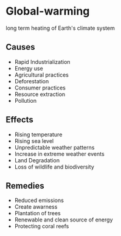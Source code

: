 # Global-warming
long term heating of Earth's climate system

## Causes

- Rapid Industrialization
- Energy use
- Agricultural practices
- Deforestation
- Consumer practices
- Resource extraction 
- Pollution

## Effects
- Rising temperature
- Rising sea level
- Unpredictable weather patterns
- Increase in extreme weather events
- Land Degradation
- Loss of wildlife and biodiversity

## Remedies

- Reduced emissions
- Create awarness
- Plantation of trees
- Renewable and clean source of energy
- Protecting coral reefs
